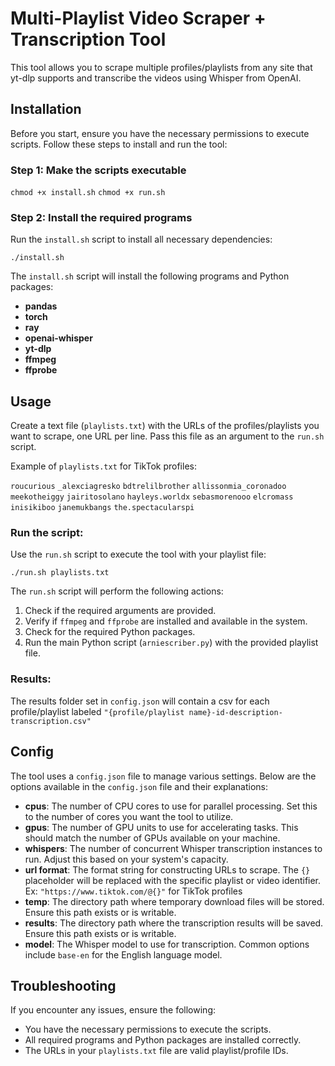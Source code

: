 # Multi-Playlist Video Scraper + Transcription Tool

This tool allows you to scrape multiple profiles/playlists from any site that yt-dlp supports and transcribe the videos using Whisper from OpenAI.

## Installation

Before you start, ensure you have the necessary permissions to execute scripts. Follow these steps to install and run the tool:

### Step 1: Make the scripts executable

`chmod +x install.sh`
`chmod +x run.sh` 

### Step 2: Install the required programs

Run the `install.sh` script to install all necessary dependencies:

`./install.sh` 

The `install.sh` script will install the following programs and Python packages:

-   **pandas**
-   **torch**
-   **ray**
-   **openai-whisper**
-   **yt-dlp**
-   **ffmpeg**
-   **ffprobe**


## Usage

Create a text file (`playlists.txt`) with the URLs of the profiles/playlists you want to scrape, one URL per line. Pass this file as an argument to the `run.sh` script.

Example of `playlists.txt` for TikTok profiles:

`roucurious`
`_alexciagresko`
`bdtrelilbrother`
`allissonmia_coronadoo`
`meekotheiggy`
`jairitosolano`
`hayleys.worldx`
`sebasmorenooo`
`elcromass`
`inisikiboo`
`janemukbangs`
`the.spectacularspi` 

### Run the script:
Use the `run.sh` script to execute the tool with your playlist file:

`./run.sh playlists.txt` 

The `run.sh` script will perform the following actions:

1.  Check if the required arguments are provided.
2.  Verify if `ffmpeg` and `ffprobe` are installed and available in the system.
3.  Check for the required Python packages.
4.  Run the main Python script (`arniescriber.py`) with the provided playlist file.

### Results:
The results folder set in `config.json` will contain a csv for each profile/playlist labeled `"{profile/playlist name}-id-description-transcription.csv"`

## Config
The tool uses a `config.json` file to manage various settings. Below are the options available in the `config.json` file and their explanations:

-   **cpus**: The number of CPU cores to use for parallel processing. Set this to the number of cores you want the tool to utilize.
-   **gpus**: The number of GPU units to use for accelerating tasks. This should match the number of GPUs available on your machine.
-   **whispers**: The number of concurrent Whisper transcription instances to run. Adjust this based on your system's capacity.
-   **url format**: The format string for constructing URLs to scrape. The `{}` placeholder will be replaced with the specific playlist or video identifier. Ex: `"https://www.tiktok.com/@{}"` for TikTok profiles
-   **temp**: The directory path where temporary download files will be stored. Ensure this path exists or is writable.
-   **results**: The directory path where the transcription results will be saved. Ensure this path exists or is writable.
-   **model**: The Whisper model to use for transcription. Common options include `base-en` for the English language model.

## Troubleshooting

If you encounter any issues, ensure the following:

-   You have the necessary permissions to execute the scripts.
-   All required programs and Python packages are installed correctly.
-   The URLs in your `playlists.txt` file are valid playlist/profile IDs.